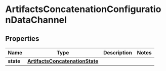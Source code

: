 

# ArtifactsConcatenationConfigurationDataChannel


## Properties

| Name | Type | Description | Notes |
|------------ | ------------- | ------------- | -------------|
|**state** | [**ArtifactsConcatenationState**](ArtifactsConcatenationState.md) |  |  |



